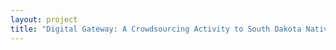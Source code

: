 ```yaml
--- 
layout: project 
title: "Digital Gateway: A Crowdsourcing Activity to South Dakota Native American History" 
---
```




